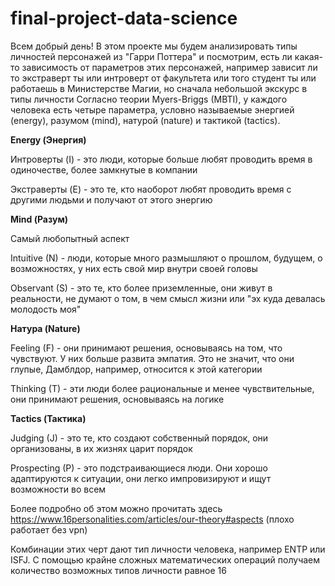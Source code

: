 # final-project-data-science
Всем добрый день!
В этом проекте мы будем анализировать типы личностей персонажей из "Гарри Поттера" и посмотрим, есть ли какая-то зависимость от параметров этих персонажей, например зависит ли то экстраверт ты или интроверт от факультета или того студент ты или работаешь в Министерстве Магии, но сначала небольшой экскурс в типы личности
Согласно теории Myers-Briggs (MBTI), у каждого человека есть четыре параметра, условно называемые энергией (energy), разумом (mind), натурой (nature) и тактикой (tactics).

**Energy (Энергия)**

Интроверты (I) - это люди, которые больше любят проводить время в одиночестве, более замкнутые в компании

Экстраверты (E) - это те, кто наоборот любят проводить время с другими людьми и получают от этого энергию

**Mind (Разум)**

Самый любопытный аспект

Intuitive (N) - люди, которые много размышляют о прошлом, будущем, о возможностях, у них есть свой мир внутри своей головы

Observant (S) - это те, кто более приземленные, они живут в реальности, не думают о том, в чем смысл жизни или "эх куда девалась молодость моя"

**Натура (Nature)**

Feeling (F) - они принимают решения, основываясь на том, что чувствуют. У них больше развита эмпатия. Это не значит, что они глупые, Дамблдор, например, относится к этой категории

Thinking (T) - эти люди более рациональные и менее чувствительные, они принимают решения, основываясь на логике

**Tactics (Тактика)**

Judging (J) - это те, кто создают собственный порядок, они организованы, в их жизнях царит порядок

Prospecting (P) - это подстраивающиеся люди. Они хорошо адаптируются к ситуации, они легко импровизируют и ищут возможности во всем

Более подробно об этом можно прочитать здесь https://www.16personalities.com/articles/our-theory#aspects (плохо работает без vpn)

Комбинации этих черт дают тип личности человека, например ENTP или ISFJ. С помощью крайне сложных математических операций получаем количество возможных типов личности равное 16

